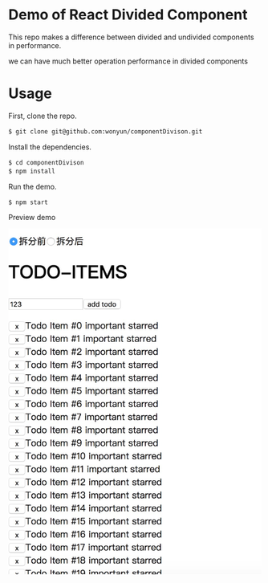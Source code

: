 # Demo of React Divided Component

This repo makes a difference between divided and undivided components in performance.

we can have much better operation performance in divided components

# Usage

First, clone the repo.

```bash
$ git clone git@github.com:wonyun/componentDivison.git
```

Install the dependencies.

```bash
$ cd componentDivison
$ npm install
```

Run the demo.

```bash
$ npm start
```

Preview demo

![](https://raw.githubusercontent.com/wonyun/componentDivison/master/public/demo.png)
